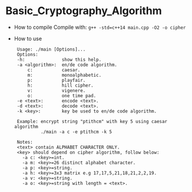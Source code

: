 # Basic_Cryptography_Algorithm
*  How to compile
    Compile with: 
    ```g++ -std=c++14 main.cpp -O2 -o cipher```

*  How to use
    ```
     Usage: ./main [Options]...
     Options:
     -h:              show this help.
     -a <algorithm>:  en/de code algorithm.
         c:           caesar.
         m:           monoalphabetic.
         p:           playfair.
         h:           hill cipher.
         v:           vigenere.
         o:           one time pad.
     -e <text>:       encode <text>.
     -d <text>:       decode <text>.
     -k <key>:        key be used to en/de code algorithm.
     
     Example: encrypt string "ptithcm" with key 5 using caesar algorithm
              ./main -a c -e ptithcm -k 5
     
     Notes: 
     <text> contain ALPHABET CHARACTER ONLY.
     <key> should depend on cipher algorithm, follow below:
       -a c: <key>=int.
       -a m: <key>=26 distinct alphabet character.
       -a p: <key>=string.
       -a h: <key>=3x3 matrix e.g 17,17,5,21,18,21,2,2,19.
       -a v: <key>=string.
       -a o: <key>=string with length = <text>.
    ```
